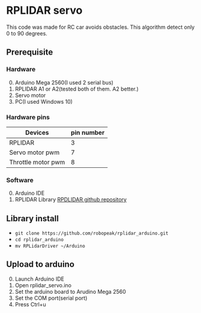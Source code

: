 # RPLIDAR servo
This code was made for RC car avoids obstacles. This algorithm detect only 0 to 90 degrees.
## Prerequisite
### Hardware
0. Arduino Mega 2560(I used 2 serial bus)
1. RPLIDAR A1 or A2(tested both of them. A2 better.)
2. Servo motor
3. PC(I used Windows 10)

### Hardware pins
Devices|pin number
--------|---------
RPLIDAR|3 
Servo motor pwm|7
Throttle motor pwm|8

### Software
0. Arduino IDE
1. RPLIDAR Library
[RPDLIDAR github repository](https://github.com/robopeak/rplidar_arduino)

## Library install
- `git clone https://github.com/robopeak/rplidar_arduino.git`
- `cd rplidar_arduino`
- `mv RPLidarDriver ~/Arduino`

## Upload to arduino
0. Launch Arduino IDE
1. Open rplidar_servo.ino
2. Set the arduino board to Arudino Mega 2560
3. Set the COM port(serial port) 
4. Press Ctrl+u
